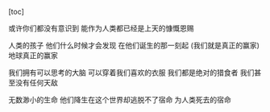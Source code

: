 [toc]


或许你们都没有意识到
能作为人类都已经是上天的慷慨恩赐

人类的孩子
他们什么时候才会发现
在他们诞生的那一刻起
(我们就是真正的赢家)
地球真正的赢家

我们拥有可以思考的大脑
可以穿着我们喜欢的衣服
我们都是绝对的猎食者
我们甚至没有任何天敌

无数渺小的生命
他们降生在这个世界却逃脱不了宿命
为人类死去的宿命